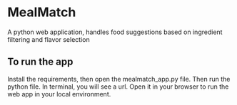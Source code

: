 # MealMatch
A python web application, handles food suggestions based on ingredient filtering and flavor selection


## To run the app
Install the requirements, then open the mealmatch_app.py file. 
Then run the python file.
In terminal, you will see a url. Open it in your browser to run the web app in your local environment.
